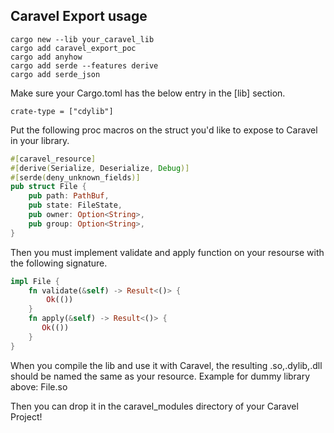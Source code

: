 ## Caravel Export usage

```
cargo new --lib your_caravel_lib
cargo add caravel_export_poc
cargo add anyhow
cargo add serde --features derive
cargo add serde_json
```

Make sure your Cargo.toml has the below entry in the [lib] section.
```
crate-type = ["cdylib"]
```

Put the following proc macros on the struct you'd like to expose to Caravel in your library.
```rust
#[caravel_resource]
#[derive(Serialize, Deserialize, Debug)]
#[serde(deny_unknown_fields)]
pub struct File {
    pub path: PathBuf,
    pub state: FileState,
    pub owner: Option<String>,
    pub group: Option<String>,
}
```


Then you must implement validate and apply function on your resourse with the following signature.
```rust
impl File {
    fn validate(&self) -> Result<()> {
        Ok(())
    }
    fn apply(&self) -> Result<()> {
       Ok(())
    }
}
```

When you compile the lib and use it with Caravel, the resulting .so,.dylib,.dll should be named the same as your resource.
Example for dummy library above: File.so

Then you can drop it in the caravel_modules directory of your Caravel Project!
